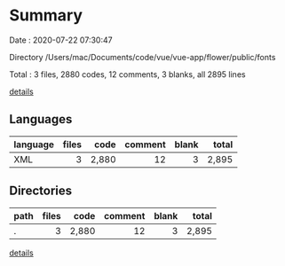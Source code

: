 # Summary

Date : 2020-07-22 07:30:47

Directory /Users/mac/Documents/code/vue/vue-app/flower/public/fonts

Total : 3 files,  2880 codes, 12 comments, 3 blanks, all 2895 lines

[details](details.md)

## Languages
| language | files | code | comment | blank | total |
| :--- | ---: | ---: | ---: | ---: | ---: |
| XML | 3 | 2,880 | 12 | 3 | 2,895 |

## Directories
| path | files | code | comment | blank | total |
| :--- | ---: | ---: | ---: | ---: | ---: |
| . | 3 | 2,880 | 12 | 3 | 2,895 |

[details](details.md)